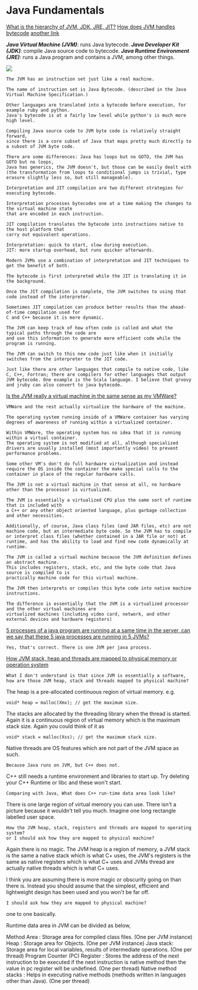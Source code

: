 # Java Fundamentals
[What is the hierarchy of JVM, JDK, JRE, JIT?](https://stackoverflow.com/questions/17408363/what-is-the-hierarchy-of-jvm-jdk-jre-jit)
[How does JVM handles bytecode](https://stackoverflow.com/questions/2203248/what-are-bytecodes-and-how-does-the-jvm-handle-them) 
[another link](https://softwareengineering.stackexchange.com/questions/286712/compilation-to-bytecode-vs-machine-code)

**_Java Virtual Machine  (JVM)_**: runs Java bytecode.
**_Java Developer Kit  (JDK)_**: compile Java source code to bytecode.
**_Java Runtime Environment  (JRE)_**: runs a Java program and contains a JVM, among other things.

![](https://i.stack.imgur.com/eUqSJ.png)

    The JVM has an instruction set just like a real machine. 
    
    The name of instruction set is Java Bytecode. (described in the Java Virtual Machine Specification.) 
    
    Other languages are translated into a bytecode before execution, for example ruby and python. 
    Java's bytecode is at a fairly low level while python's is much more high level.
    
    Compiling Java source code to JVM byte code is relatively straight forward, 
    since there is a core subset of Java that maps pretty much directly to a subset of JVM byte code.
    
    There are some differences: Java has loops but no GOTO, the JVM has GOTO but no loops, 
    Java has generics, the JVM doesn't, but those can be easily dealt with 
    (the transformation from loops to conditional jumps is trivial, type erasure slightly less so, but still manageable).
    
    Interpretation and JIT compilation are two different strategies for executing bytecode.
    
    Interpretation processes bytecodes one at a time making the changes to the virtual machine state 
    that are encoded in each instruction. 
    
    JIT compilation translates the bytecode into instructions native to the host platform that 
    carry out equivalent operations.
    
    Interpretation: quick to start, slow during execution.
    JIT: more startup overhead, but runs quicker afterwards. 
    
    Modern JVMs use a combination of interpretation and JIT techniques to get the benefit of both. 
    
    The bytecode is first interpreted while the JIT is translating it in the background. 
    
    Once the JIT compilation is complete, the JVM switches to using that code instead of the interpreter. 
    
    Sometimes JIT compilation can produce better results than the ahead-of-time compilation used for 
    C and C++ because it is more dynamic. 
    
    The JVM can keep track of how often code is called and what the typical paths through the code are 
    and use this information to generate more efficient code while the program is running. 
    
    The JVM can switch to this new code just like when it initially switches from the interpreter to the JIT code.
    
    Just like there are other languages that compile to native code, like C, C++, Fortran; there are compilers for other languages that output JVM bytecode. One example is the Scala language. I believe that groovy and jruby can also convert to java bytecode.

[Is the JVM really a virtual machine in the same sense as my VMWare?](https://stackoverflow.com/questions/861422/is-the-java-virtual-machine-really-a-virtual-machine-in-the-same-sense-as-my-vmw)

    VMWare and the rest actually virtualize the hardware of the machine. 
    
    The operating system running inside of a VMWare container has varying degrees of awareness of running within a virtualized container. 
    
    Within VMWare, the operating system has no idea that it is running within a virtual container. 
    The operating system is not modified at all, although specialized drivers are usually installed (most importantly video) to prevent performance problems. 
    
    Some other VM's don't do full hardware virtualization and instead require the OS inside the container the make special calls to the container in place of the regular hardware calls.
    
    The JVM is not a virtual machine in that sense at all, no hardware other than the processor is virtualized. 
    
    The JVM is essentially a virtualized CPU plus the same sort of runtime that is included with 
    a C++ or any other object oriented language, plus garbage collection and other necessities.
    
    Additionally, of course, Java class files (and JAR files, etc) are not machine code, but an intermediate byte code. So the JVM has to compile or interpret class files (whether contained in a JAR file or not) at runtime, and has the ability to load and find new code dynamically at runtime.
    
    The JVM is called a virtual machine because the JVM definition defines an abstract machine. 
    This includes registers, stack, etc, and the byte code that Java source is compiled to is 
    practically machine code for this virtual machine. 
    
    The JVM then interprets or compiles this byte code into native machine instructions.
    
    The difference is essentially that the JVM is a virtualized processor and the other virtual machines are 
    virtualized machines (including video card, network, and other external devices and hardware registers)
    
[5 processes of a java program are running at a same time in the server, can we say that these 5 java processes are running in 5 JVMs?](https://stackoverflow.com/questions/4301531/jvm-and-java-linux-process)

    Yes, that's correct. There is one JVM per java process.
    
[How JVM stack, heap and threads are mapped to physical memory or operation system](https://stackoverflow.com/questions/16264118/how-jvm-stack-heap-and-threads-are-mapped-to-physical-memory-or-operation-syste)

    What I don't understand is that since JVM is essentially a software, how are those JVM heap, stack and threads mapped to physical machine?

The heap is a pre-allocated continuous region of virtual memory. e.g.
    
    void* heap = malloc(Xmx); // get the maximum size.
     
The stacks are allocated by the threading library when the thread is started. Again it is a continuous region of virtual memory which is the maximum stack size. Again you could think of it as

    void* stack = malloc(Xss); // get the maximum stack size.
    
Native threads are OS features which are not part of the JVM space as such.
    
    Because Java runs on JVM, but C++ does not.
    
C++ still needs a runtime environment and libraries to start up. Try deleting your C++ Runtime or libc and these won't start.
    
    Comparing with Java, What does C++ run-time data area look like?
    
There is one large region of virtual memory you can use. There isn't a picture because it wouldn't tell you much. Imagine one long rectangle labelled user space.
    
    How the JVM heap, stack, registers and threads are mapped to operating system? 
    or I should ask how they are mapped to physical machine?
    
Again there is no magic. The JVM heap is a region of memory, a JVM stack is the same a native stack which is what C+ uses, the JVM's registers is the same as native registers which is what C+ uses and JVMs thread are actually native threads which is what C+ uses.
    
I think you are assuming there is more magic or obscurity going on than there is. Instead you should assume that the simplest, efficient and lightweight design has been used and you won't be far off.
    
    I should ask how they are mapped to physical machine?

one to one basically.
    

Runtime data area in JVM can be divided as below,

Method Area : Storage area for compiled class files. (One per JVM instance)
Heap : Storage area for Objects. (One per JVM instance)
Java stack: Storage area for local variables, results of intermediate operations. (One per thread)
Program Counter (PC) Register : Stores the address of the next instruction to be executed if the next instruction is native method then the value in pc register will be undefined. (One per thread)
Native method stacks : Helps in executing native methods (methods written in languages other than Java). (One per thread)
<!--stackedit_data:
eyJoaXN0b3J5IjpbMTIwOTQyMDk5MywtOTA0MDU3NjAwXX0=
-->